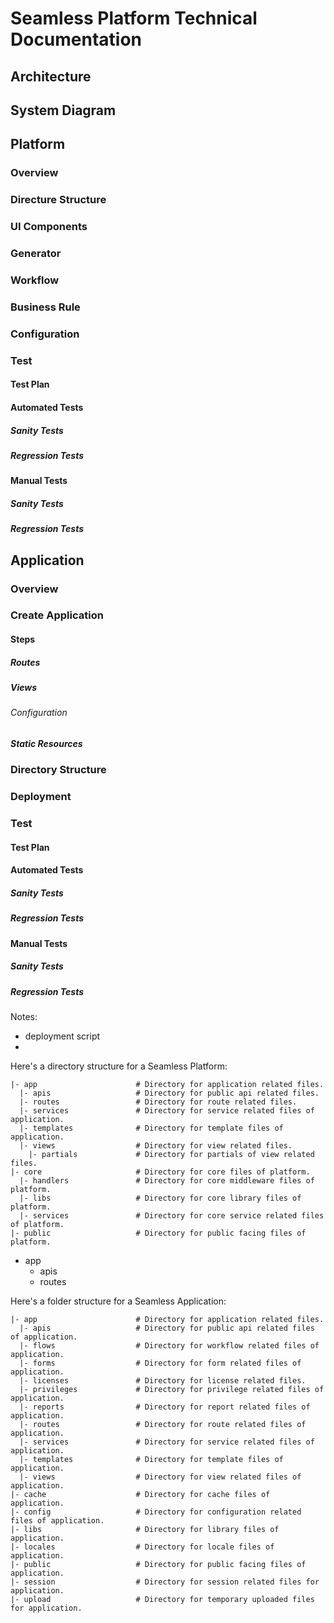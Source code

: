  
# Seamless Platform Technical Documentation
## Architecture
## System Diagram

## Platform
### Overview
### Directure Structure
### UI Components
### Generator
### Workflow
### Business Rule
### Configuration
### Test
#### Test Plan
#### Automated Tests
##### Sanity Tests
##### Regression Tests
#### Manual Tests
##### Sanity Tests
##### Regression Tests

## Application
### Overview
### Create Application
#### Steps
##### Routes
##### Views
###### Configuration
##### Static Resources
### Directory Structure
### Deployment
### Test
#### Test Plan
#### Automated Tests
##### Sanity Tests
##### Regression Tests
#### Manual Tests
##### Sanity Tests
##### Regression Tests



Notes:
- deployment script
- 

Here's a directory structure for a Seamless Platform:

```
|- app                      # Directory for application related files.
  |- apis                   # Directory for public api related files.
  |- routes                 # Directory for route related files.
  |- services               # Directory for service related files of application.
  |- templates              # Directory for template files of application.
  |- views                  # Directory for view related files.
    |- partials             # Directory for partials of view related files.
|- core                     # Directory for core files of platform.
  |- handlers               # Directory for core middleware files of platform.
  |- libs                   # Directory for core library files of platform.
  |- services               # Directory for core service related files of platform.
|- public                   # Directory for public facing files of platform.
```

- app
  - apis
  - routes


Here's a folder structure for a Seamless Application:

```
|- app                      # Directory for application related files.
  |- apis                   # Directory for public api related files of application.
  |- flows                  # Directory for workflow related files of application.
  |- forms                  # Directory for form related files of application.
  |- licenses               # Directory for license related files.
  |- privileges             # Directory for privilege related files of application.
  |- reports                # Directory for report related files of application.
  |- routes                 # Directory for route related files of application.
  |- services               # Directory for service related files of application.
  |- templates              # Directory for template files of application.
  |- views                  # Directory for view related files of application.
|- cache                    # Directory for cache files of application.
|- config                   # Directory for configuration related files of application.
|- libs                     # Directory for library files of application.
|- locales                  # Directory for locale files of application.
|- public                   # Directory for public facing files of application.
|- session                  # Directory for session related files for application.
|- upload                   # Directory for temporary uploaded files for application.
```

